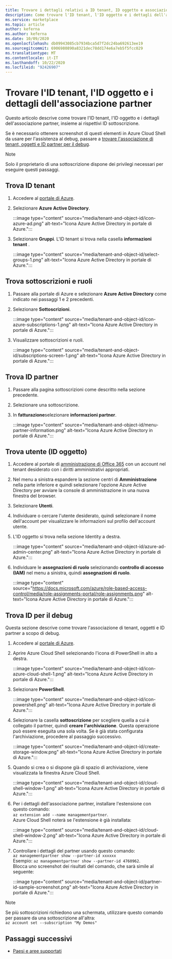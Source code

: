 ```yaml
---
title: Trovare i dettagli relativi a ID tenant, ID oggetto e associazione partner in Azure Marketplace
description: Come trovare l'ID tenant, l'ID oggetto e i dettagli dell'associazione partner di un ID sottoscrizione in Azure Marketplace.
ms.service: marketplace
ms.topic: article
author: keferna
ms.author: keferna
ms.date: 10/09/2020
ms.openlocfilehash: db09943085cb7934bca5d7f2dc24ba692613ee19
ms.sourcegitcommit: 6906980890a8321dec78dd174e6a7eb5f5fcc029
ms.translationtype: MT
ms.contentlocale: it-IT
ms.lasthandoff: 10/22/2020
ms.locfileid: "92426907"
---
```

# <a name="find-tenant-id-object-id-and-partner-association-details"></a>Trovare l'ID tenant, l'ID oggetto e i dettagli dell'associazione partner

Questo articolo descrive come trovare l'ID tenant, l'ID oggetto e i dettagli dell'associazione partner, insieme ai rispettivi ID sottoscrizione.

Se è necessario ottenere screenshot di questi elementi in Azure Cloud Shell da usare per l'assistenza al debug, passare a [trovare l'associazione di tenant, oggetti e ID partner per il debug](#find-ids-for-debugging).

>[!Note]
> Solo il proprietario di una sottoscrizione dispone dei privilegi necessari per eseguire questi passaggi.

## <a name="find-tenant-id"></a>Trova ID tenant

1. Accedere al [portale di Azure](https://ms.portal.azure.com/).
2. Selezionare **Azure Active Directory**.

    :::image type="content" source="media/tenant-and-object-id/icon-azure-ad.png" alt-text="Icona Azure Active Directory in portale di Azure.":::

3. Selezionare **Gruppi**. L'ID tenant si trova nella casella **informazioni tenant** .

    :::image type="content" source="media/tenant-and-object-id/select-groups-1.png" alt-text="Icona Azure Active Directory in portale di Azure.":::

## <a name="find-subscriptions-and-roles"></a>Trova sottoscrizioni e ruoli

1. Passare alla portale di Azure e selezionare **Azure Active Directory** come indicato nei passaggi 1 e 2 precedenti.
2. Selezionare **Sottoscrizioni**.

    :::image type="content" source="media/tenant-and-object-id/icon-azure-subscriptions-1.png" alt-text="Icona Azure Active Directory in portale di Azure.":::

3. Visualizzare sottoscrizioni e ruoli.

    :::image type="content" source="media/tenant-and-object-id/subscriptions-screen-1.png" alt-text="Icona Azure Active Directory in portale di Azure.":::

## <a name="find-partner-id"></a>Trova ID partner

1. Passare alla pagina sottoscrizioni come descritto nella sezione precedente.
2. Selezionare una sottoscrizione.
3. In **fatturazione**selezionare **informazioni partner**.

    :::image type="content" source="media/tenant-and-object-id/menu-partner-information.png" alt-text="Icona Azure Active Directory in portale di Azure.":::

## <a name="find-user-object-id"></a>Trova utente (ID oggetto)

1. Accedere al portale di [amministrazione di Office 365](https://portal.office.com/adminportal/home) con un account nel tenant desiderato con i diritti amministrativi appropriati.
2. Nel menu a sinistra espandere la sezione centri di **Amministrazione** nella parte inferiore e quindi selezionare l'opzione Azure Active Directory per avviare la console di amministrazione in una nuova finestra del browser.
3. Selezionare **Utenti**.
4. Individuare o cercare l'utente desiderato, quindi selezionare il nome dell'account per visualizzare le informazioni sul profilo dell'account utente.
5. L'ID oggetto si trova nella sezione Identity a destra.

    :::image type="content" source="media/tenant-and-object-id/azure-ad-admin-center.png" alt-text="Icona Azure Active Directory in portale di Azure.":::

6. Individuare le **assegnazioni di ruolo** selezionando **controllo di accesso (IAM)** nel menu a sinistra, quindi **assegnazioni di ruolo**.

    :::image type="content" source="https://docs.microsoft.com/azure/role-based-access-control/media/role-assignments-portal/role-assignments.png" alt-text="Icona Azure Active Directory in portale di Azure.":::

## <a name="find-ids-for-debugging"></a>Trova ID per il debug

Questa sezione descrive come trovare l'associazione di tenant, oggetti e ID partner a scopo di debug.

1. Accedere al [portale di Azure](https://ms.portal.azure.com/).
2. Aprire Azure Cloud Shell selezionando l'icona di PowerShell in alto a destra.

    :::image type="content" source="media/tenant-and-object-id/icon-azure-cloud-shell-1.png" alt-text="Icona Azure Active Directory in portale di Azure.":::

3. Selezionare **PowerShell**.

    :::image type="content" source="media/tenant-and-object-id/icon-powershell.png" alt-text="Icona Azure Active Directory in portale di Azure.":::

4. Selezionare la casella **sottoscrizione** per scegliere quella a cui è collegato il partner, quindi **creare l'archiviazione**. Questa operazione può essere eseguita una sola volta. Se è già stata configurata l'archiviazione, procedere al passaggio successivo.

    :::image type="content" source="media/tenant-and-object-id/create-storage-window.png" alt-text="Icona Azure Active Directory in portale di Azure.":::

5. Quando si crea o si dispone già di spazio di archiviazione, viene visualizzata la finestra Azure Cloud Shell.

    :::image type="content" source="media/tenant-and-object-id/cloud-shell-window-1.png" alt-text="Icona Azure Active Directory in portale di Azure.":::

6. Per i dettagli dell'associazione partner, installare l'estensione con questo comando:<br>`az extension add --name managementpartner`.<br>Azure Cloud Shell noterà se l'estensione è già installata:

    :::image type="content" source="media/tenant-and-object-id/cloud-shell-window-2.png" alt-text="Icona Azure Active Directory in portale di Azure.":::

7. Controllare i dettagli del partner usando questo comando:<br>`az managementpartner show --partner-id xxxxxx`<br>Esempio: `az managementpartner show --partner-id 4760962`.<br>Blocca uno screenshot dei risultati del comando, che sarà simile al seguente:

    :::image type="content" source="media/tenant-and-object-id/partner-id-sample-screenshot.png" alt-text="Icona Azure Active Directory in portale di Azure.":::

>[!NOTE]
>Se più sottoscrizioni richiedono una schermata, utilizzare questo comando per passare da una sottoscrizione all'altra:<br>`az account set --subscription "My Demos"`

## <a name="next-steps"></a>Passaggi successivi

- [Paesi e aree supportati](sell-from-countries.md)